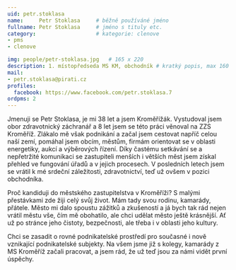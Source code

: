 ```yaml
---
uid: petr.stoklasa
name:     Petr Stoklasa  	# běžně používáné jméno
fullname: Petr Stoklasa  	# jméno s tituly etc.
category:                   # kategorie: clenove
- pms
- clenove

img: people/petr-stoklasa.jpg   # 165 x 220
description: 1. místopředseda MS KM, obchodník # kratký popis, max 160 znaků
mail:
- petr.stoklasa@pirati.cz
profiles:
  facebook: https://www.facebook.com/petr.stoklasa.7
ordpms: 2
---
```


Jmenuji se Petr Stoklasa, je mi 38 let a jsem Kroměřížák. Vystudoval jsem obor zdravotnický záchranář a 8 let jsem se této práci věnoval na ZZS Kroměříž. Zlákalo mě však podnikání a začal jsem cestovat napříč celou naší zemí, pomáhal jsem obcím, městům, firmám orientovat se v oblasti energetiky, aukcí a výběrových řízení. Díky častému setkávání se a nepřetržité komunikaci se zastupiteli menších i větších měst jsem získal přehled ve fungování úřadů a v jejich procesech. V posledních letech jsem se vrátil k mé srdeční záležitosti, zdravotnictví, teď už ovšem v pozici obchodníka.

Proč kandiduji do městského zastupitelstva v Kroměříži? S malými přestávkami zde žiji celý svůj život. Mám tady svou rodinu, kamarády, přátele. Město mi dalo spoustu zážitků a zkušeností a já bych tak rád nejen vrátil městu vše, čím mě obohatilo, ale chci udělat město ještě krásnější. Ať už po stránce jeho čistoty, bezpečnosti, ale třeba i v oblasti jeho kultury.

Chci se zasadit o rovné podnikatelské prostředí pro současné i nově vznikající podnikatelské subjekty. Na všem jsme již s kolegy, kamarády z MS Kroměříž začali pracovat, a jsem rád, že už teď jsou za námi vidět první úspěchy.


